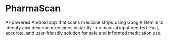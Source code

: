 # PharmaScan
AI-powered Android app that scans medicine strips using Google Gemini to identify and describe medicines instantly—no manual input needed. Fast, accurate, and user-friendly solution for safe and informed medication use.
